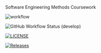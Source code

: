 Software Engineering Methods Coursework

![workflow](https://github.com/PabloSznim/sem/actions/workflows/main.yml/badge.svg)

![GitHub Workflow Status (develop)](https://img.shields.io/github/workflow/status/PabloSznim/sem/A%20workflow%20for%20my%20Hello%20World%20App/develop?style=flat-square)

[![LICENSE](https://img.shields.io/github/license/PabloSznim/sem.svg?style=flat-square)](https://github.com/<github-username>/sem/blob/master/LICENSE)

[![Releases](https://img.shields.io/github/release/PabloSznim/sem/all.svg?style=flat-square)](https://github.com/<github-username>/sem/releases)

